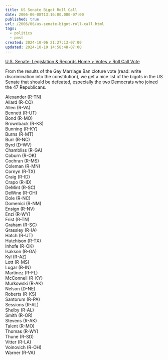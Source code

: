 ```yaml
---
title: US Senate Bigot Roll Call
date: 2006-06-08T13:16:00.000-07:00
published: true
url: /2006/06/us-senate-bigot-roll-call.html
tags:
  - politics
  - post
created: 2024-10-06 21:27:13-07:00
updated: 2024-10-10 14:58:48-07:00
---
```


[U.S. Senate: Legislation & Records Home > Votes > Roll Call Vote](http://www.senate.gov/legislative/LIS/roll_call_lists/roll_call_vote_cfm.cfm?congress=109&session=2&vote=00163 "U.S. Senate: Legislation & Records Home > Votes > Roll Call Vote")  
  
From the results of the Gay Marriage Ban cloture vote (read: write discrimination into the constitution), we get a nice list of the bigots in the US Senate that should be defeated, especially the two Democrats who joined the 47 Republicans.  
  
Alexander (R-TN)  
Allard (R-CO)  
Allen (R-VA)  
Bennett (R-UT)  
Bond (R-MO)  
Brownback (R-KS)  
Bunning (R-KY)  
Burns (R-MT)  
Burr (R-NC)  
Byrd (D-WV)  
Chambliss (R-GA)  
Coburn (R-OK)  
Cochran (R-MS)  
Coleman (R-MN)  
Cornyn (R-TX)  
Craig (R-ID)  
Crapo (R-ID)  
DeMint (R-SC)  
DeWine (R-OH)  
Dole (R-NC)  
Domenici (R-NM)  
Ensign (R-NV)  
Enzi (R-WY)  
Frist (R-TN)  
Graham (R-SC)  
Grassley (R-IA)  
Hatch (R-UT)  
Hutchison (R-TX)  
Inhofe (R-OK)  
Isakson (R-GA)  
Kyl (R-AZ)  
Lott (R-MS)  
Lugar (R-IN)  
Martinez (R-FL)  
McConnell (R-KY)  
Murkowski (R-AK)  
Nelson (D-NE)  
Roberts (R-KS)  
Santorum (R-PA)  
Sessions (R-AL)  
Shelby (R-AL)  
Smith (R-OR)  
Stevens (R-AK)  
Talent (R-MO)  
Thomas (R-WY)  
Thune (R-SD)  
Vitter (R-LA)  
Voinovich (R-OH)  
Warner (R-VA)